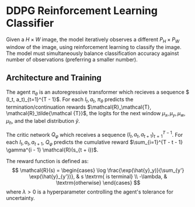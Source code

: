# DDPG Reinforcement Learning Classifier
Given a $H \times W$ image, the model iteratively observes a different $P_H \times P_W$ 
window of the image, using reinforcement learning to classify the image. The model 
must simultaneously balance classification accuracy against number of observations 
(preferring a smaller number).

## Architecture and Training
The agent $\pi_\theta$ is an autoregressive transformer which recieves a sequence $
(I_t, a_t)_{t=1}^{T - 1}$. For each $I_t, a_t$, $\pi_\theta$ predicts the 
termination/continuation rewards $\mathcal{R}_\mathcal{T}, \mathcal{R}_\tilde{\mathcal
{T}}$, the logits for the next window $\mu_x, \mu_y, \mu_w, \mu_h$, and the label 
distribution $\hat{y}$.

The critic network $Q_\varphi$ which receives a sequence $(I_t, a_t, a_{t + 1})_{t=1}^
{T - 1}$. For each $I_t, a_t, a_{t + 1}$, $Q_\varphi$ predicts the cumulative reward 
$\sum_{i=1}^{T - t - 1} \gamma^{i - 1} \mathcal{R}(s_{t + i})$.

The reward function is defined as:
$$
\mathcal{R}(s) = \begin{cases}
\log \frac{\exp(\hat{y}_y)}{\sum_{y'} \exp(\hat{y}_{y'})}, & s \textrm{ is terminal} \\
-\lambda, & \textrm{otherwise}
\end{cases}
$$
where $\lambda > 0$ is a hyperparameter controlling the agent's tolerance for uncertainty.